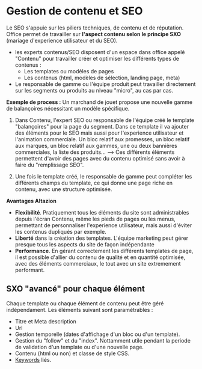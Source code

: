 # Gestion de contenu et SEO

Le SEO s'appuie sur les piliers techniques, de contenu et de réputation. 
Office permet de travailler sur **l'aspect contenu selon le principe SXO** (mariage d'experience utilisateur et du SEO). 
- les experts contenus/SEO disposent d'un espace dans office appelé "Contenu" pour travailler créer et optimiser les différents types de contenus : 
    - Les templates ou modèles de pages
    - Les contenus (html, modèles de sélection, landing page, meta) 
- Le responsable de gamme ou l'équipe produit peut travailler directement sur les segments ou produits au niveau "micro", au cas par cas.

**Exemple de process :**
Un marchand de jouet propose une nouvelle gamme de balançoires nécessitant un modèle spécifique. 
1. Dans Contenu, l'expert SEO ou responsable de l'équipe créé le template "balançoires" pour la page du segment. Dans ce template il va ajouter des éléments pour le SEO mais aussi pour l'experience utilisateur et l'animation commerciale. Un bloc relatif aux promesses, un bloc relatif aux marques, un bloc relatif aux gammes, une ou deux bannières commerciales, la liste des produits...
--> Ces différents éléments permettent d'avoir des pages avec du contenu optimisé sans avoir à faire du "remplissage SEO".

2. Une fois le template créé, le responsable de gamme peut compléter les différents champs du template, ce qui donne une page riche en contenu, avec une structure optimisée.

**Avantages Altazion** 
- **Flexibilité**. Pratiquement tous les éléments du site sont administrables depuis l'écran Contenu, même les pieds de pages ou les menus, permettant de personnaliser l'experience utilisateur, mais aussi d'éviter les contenus dupliqués par exemple. 
- **Liberté** dans la création des templates. L'équipe marketing peut gérer presque tous les aspects du site de façon indépendante 
- **Performance**. En gérant correctement les différents templates de page, il est possible d'allier du contenu de qualité et en quantité optimisée, avec des éléments commerciaux, le tout avec un site extremement performant.

## SXO "avancé" pour chaque élément
Chaque template ou chaque élément de contenu peut être géré indépendament. Les éléments suivant sont paramétrables : 
- Titre et Meta description 
- Url 
- Gestion temporelle (dates d'affichage d'un bloc ou d'un template).
- Gestion du "follow" et du "index". Nottamment utile pendant la periode de validation d'un template ou d'une nouvelle page.
- Contenu (html ou non) et classe de style CSS.
- [Keywords](https://aide.altazion.com/fr-fr/guide/referencer/keywords.html) liés.

